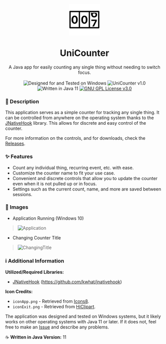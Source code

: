 <p align="center">
    <img align="center" src="https://raw.githubusercontent.com/Minimunch57/UniCounter/main/com/minimunch57/resources/iconApp.png">
    <br>
    <h1 align="center">UniCounter</h1>
</p>
<p align="center">
    A Java app for easily counting any single thing without needing to switch focus.
    <br><br>
    <img src="https://img.shields.io/badge/designed for-windows-blue?style=flat&logo=windows" alt="Designed for and Tested on Windows">
    <img src="https://img.shields.io/badge/version-1.0-blue" alt="UniCounter v1.0">
    <img src="https://img.shields.io/badge/language-java-F58219?logo=oracle" alt="Written in Java 11">
    <a target="_blank" href="https://github.com/Minimunch57/UniCounter/blob/main/LICENSE"><img src="https://img.shields.io/badge/license-GPL%203.0-yellow" alt="GNU GPL License v3.0"></a>
</p>

### 📃 Description
This application serves as a simple counter for tracking any single thing.
It can be controlled from anywhere on the operating system thanks to the [JNativeHook](https://github.com/kwhat/jnativehook) library.
This allows for discrete and easy control of the counter.

For more information on the controls, and for downloads, check the [Releases](https://github.com/Minimunch57/UniCounter/releases).

### ✨ Features
- Count any individual thing, recurring event, etc. with ease.
- Customize the counter name to fit your use case.
- Convenient and discrete controls that allow you to update the counter even when it is not pulled up or in focus.
- Settings such as the current count, name, and more are saved between sessions.

### 📸 Images
- Application Running (Windows 10)

>![Application](https://github.com/Minimunch57/UniCounter/assets/43156167/7d9d86db-2aa3-422f-8694-50d97d5dd373)

- Changing Counter Title

>![ChangingTitle](https://github.com/Minimunch57/UniCounter/assets/43156167/d123b09c-d151-415a-9331-45961a50bdfe)

### ℹ️ Additional Information
__Utilized/Required Libraries:__
- [JNativeHook](https://github.com/kwhat/jnativehook) (https://github.com/kwhat/jnativehook)

__Icon Credits:__

- `iconApp.png` - Retrieved from [Icons8](https://icons8.com).
- `iconExit.png` - Retrieved from [HiClipart](https://www.hiclipart.com/free-transparent-background-png-clipart-mcocn).

The application was designed and tested on Windows systems, but it likely works on other operating systems with Java 11 or later.
If it does not, feel free to make an [Issue](https://github.com/Minimunch57/UniCounter/issues) and describe any problems.

☕  __Written in Java Version:__  11